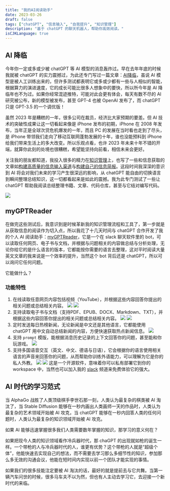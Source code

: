 ```yaml
---
title: "我的AI阅读助手"
date: 2023-03-26
draft: false
tags: ["chatGPT", "信息输入", "自我提升", "知识管理"]
description: "基于 chatGPT 的聊天机器人，帮助你高效阅读。"
isCJKLanguage: true
---
```


## AI 降临

今年你一定或多或少被 chatGPT 等 AI 模型的消息轰炸过。早在去年年底的时候我就被 chatGPT 的实力震撼过，为此还专门写过一篇文章：[AI降临](/self/ai-arrival/)，虽说 AI 模型是被人工训练出来的，但许多测试都表明它或多或少都有一些与人相似的智能，根据算力的演进速度，它的成长可能比很多人想象中的要快，所以所今年是 AI 降临年也不为过。如果你经常混迹推特，可能对此会更有体会，每天有数不尽的 AI 研究被公布，新的模型被发布，甚至 GPT-4 也被 OpenAI 发布了，而 chatGPT 只是 GPT-3.5 的一个调优版！

虽然 2023 年是糟糕的一年，很多公司在裁员，经济比大家预期的要差。但 AI 技术的突破性成果让这一切看起来像是 iPhone 发布的初期，iPhone 在 2008 年发布，当年正是全球次贷危机爆发的一年，而且 PC 的发展在当时看也走到了尽头，是 iPhone 带领我们走向了移动互联网蓬勃发展的十年，谁也没能预料到 iPhone 给我们带来生活上的多大改变。所以乐观点看，也许 2023 年未来十年不错的开端，就算你此刻的处境也很糟糕，希望能坚持向前看，相信未来会更好。

关注我的朋友都知道，我投入很多的精力在[知识管理](/tags/知识管理/)上，也写了一些和信息获取的文章如[构建高质量的信息输入渠道](/self/my-info-input-channel/)与[构建自己的信息简报](/self/use-rss-email-read/)。这段时间我深深的意识到 AI 将会对我们未来的学习产生很深远的影响，从 chatGPT 能自由的切换语言到瞬间整理总结知识，这一切都看起来是如此的震撼。我为此专门测试了一些让 chatGPT 帮助我阅读总结整理书籍、文章、代码仓库，甚至与它结对编写代码。

![](https://img.bmpi.dev/a7714959-4d86-c666-37b7-970496409b4e.png)

## myGPTReader

在做完这些测试后，我意识到是时候革新我的知识管理流程和工具了，第一步就是从获取信息的阅读作为切入点，所以我花了十几天时间与 chatGPT 合作开发了我的个人 AI 阅读助手：[myGPTReader](https://github.com/madawei2699/myGPTReader)，它是一个在 slack 聊天软件里的 bot，可以读取任何网页、电子书与文档，并根据与问题相关的内容做总结与分析处理，无论你给它的是什么语言的版本，它都能按你需要的语言去整理，这对平时阅读大量英文文章的我来说是一个效率的提升，当然这个 bot 背后还是 chatGPT，所以可以询问它任何问题。

它能做什么？

### 功能特性

1. 在线读取任意网页内容包括视频（YouTube），并根据这些内容回答你提出的相关问题或总结相关内容。
   ![](https://img.bmpi.dev/my-gpt-reader-read-web-page-1.gif)
   ![](https://img.bmpi.dev/my-gpt-reader-read-web-page-2.gif)
2. 支持读取电子书与文档（支持PDF、EPUB、DOCX、Markdown、TXT），并根据这些内容回答你提出的相关问题或总结相关内容。
   ![](https://img.bmpi.dev/my-gpt-reader-read-pdf-1.gif)
   ![](https://img.bmpi.dev/my-gpt-reader-read-epub-1.gif)
3. 定时发送每日热榜新闻，无论新闻是中文还是其他语言，它都能使用 chatGPT 用中文自动总结新闻的内容，方便快速获取热点新闻信息。
   ![](https://img.bmpi.dev/my-gpt-reader-read-hot-news-1.gif)
4. 支持 `prompt` 模版，能根据消息历史记录的上下文回答你的问题，甚至能和你玩游戏。
   ![](https://img.bmpi.dev/my-gpt-reader-prompt-template-1.gif)
5. 支持多国语音交互（英文、中文、德语与日语），它会根据你的语言使用相关语言的声音来回答你的问题，从而帮助你训练外语能力，可以理解为它是你的私人外教。
   ![](https://img.bmpi.dev/my-gpt-reader-voice-1.gif)
   ![](https://img.bmpi.dev/my-gpt-reader-voice-2.gif)
这是一个开源软件，意味着你可以私有部署它到你的 workspace 中，当然也可以加入我的 [slack](https://slack-redirect.i365.tech/) 频道来免费体验它的强大。

## AI 时代的学习范式

当 AlphaGo 战胜了人类顶级棋手李世石那一刻，人类认为最复杂的棋类被 AI 淘汰了，当 Stable Diffusion 能够在一秒内画出人类画师一天的作品时，人类认为最复杂的艺术领域开始被 AI 攻克，当 chatGPT 能够在一秒内回答人类的任何问题时，人类认为最复杂的知识领域开始被 AI 攻克。

如果 AI 能够迅速掌握很多我们人类需要数年掌握的知识，那学习的意义何在？

如果把现今人类的知识领域看作冷兵器时代，那 chaGPT 的出现就如枪的诞生一样。一个带枪的人与冷兵器时代的人，谁更有优势？这个带枪的人就是<q>超级个体</q>，他能快速去实现自己的想法，而不需要去学习那么多细节性的知识，参加那么多无效的沟通会议，他能在短时间内实现以前一个团队才能实现的事情。

如果我们的很多技能注定要被 AI 淘汰的话，最好的就是提前去与它共舞。当第一辆汽车问世的时候，很多马车夫不以为然，但也有人主动去学习它，去迎接一个新时代的来临。
